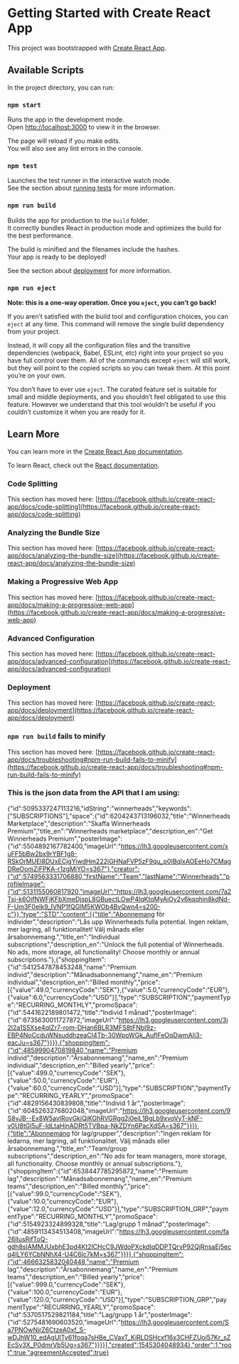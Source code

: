 # Getting Started with Create React App

This project was bootstrapped with [Create React App](https://github.com/facebook/create-react-app).

## Available Scripts

In the project directory, you can run:

### `npm start`

Runs the app in the development mode.\
Open [http://localhost:3000](http://localhost:3000) to view it in the browser.

The page will reload if you make edits.\
You will also see any lint errors in the console.

### `npm test`

Launches the test runner in the interactive watch mode.\
See the section about [running tests](https://facebook.github.io/create-react-app/docs/running-tests) for more information.

### `npm run build`

Builds the app for production to the `build` folder.\
It correctly bundles React in production mode and optimizes the build for the best performance.

The build is minified and the filenames include the hashes.\
Your app is ready to be deployed!

See the section about [deployment](https://facebook.github.io/create-react-app/docs/deployment) for more information.

### `npm run eject`

**Note: this is a one-way operation. Once you `eject`, you can’t go back!**

If you aren’t satisfied with the build tool and configuration choices, you can `eject` at any time. This command will remove the single build dependency from your project.

Instead, it will copy all the configuration files and the transitive dependencies (webpack, Babel, ESLint, etc) right into your project so you have full control over them. All of the commands except `eject` will still work, but they will point to the copied scripts so you can tweak them. At this point you’re on your own.

You don’t have to ever use `eject`. The curated feature set is suitable for small and middle deployments, and you shouldn’t feel obligated to use this feature. However we understand that this tool wouldn’t be useful if you couldn’t customize it when you are ready for it.

## Learn More

You can learn more in the [Create React App documentation](https://facebook.github.io/create-react-app/docs/getting-started).

To learn React, check out the [React documentation](https://reactjs.org/).

### Code Splitting

This section has moved here: [https://facebook.github.io/create-react-app/docs/code-splitting](https://facebook.github.io/create-react-app/docs/code-splitting)

### Analyzing the Bundle Size

This section has moved here: [https://facebook.github.io/create-react-app/docs/analyzing-the-bundle-size](https://facebook.github.io/create-react-app/docs/analyzing-the-bundle-size)

### Making a Progressive Web App

This section has moved here: [https://facebook.github.io/create-react-app/docs/making-a-progressive-web-app](https://facebook.github.io/create-react-app/docs/making-a-progressive-web-app)

### Advanced Configuration

This section has moved here: [https://facebook.github.io/create-react-app/docs/advanced-configuration](https://facebook.github.io/create-react-app/docs/advanced-configuration)

### Deployment

This section has moved here: [https://facebook.github.io/create-react-app/docs/deployment](https://facebook.github.io/create-react-app/docs/deployment)

### `npm run build` fails to minify

This section has moved here: [https://facebook.github.io/create-react-app/docs/troubleshooting#npm-run-build-fails-to-minify](https://facebook.github.io/create-react-app/docs/troubleshooting#npm-run-build-fails-to-minify)

### This is the json data from the API that I am using:

{"id":5095337247113216,"idString":"winnerheads","keywords":["SUBSCRIPTIONS"],"space":{"id":6204243713196032,"title":"Winnerheads Marketplace","description":"Skaffa Winnerheads Premium","title_en":"Winnerheads marketplace","description_en":"Get Winnerheads Premium","posterImage":{"id":5504892167782400,"imageUrl":"https://lh3.googleusercontent.com/xuFF5bBw2bx9rYBF1g8-RSkOrMUEl8DUxECjgYiwdHm222jGHNaFVP5zF9qu_p0IBqlxAOEeHo7CMagDReOomZiFPKA-r1zgMiYO=s367"},"creator":{"id":5749563331706880,"firstName":"Team","lastName":"Winnerheads","profileImage":{"id":5131155060817920,"imageUrl":"https://lh3.googleusercontent.com/7a2Tsj-k6OifNWFjKFbXmeDjspL8GBuectLOwP4IqKtqMyAiOy2y6kqqhin8kdNd-F-Um3F0eIk9_IVNP1fQGlM5KWOb4BvQwn4=s200-c"}},"type":"STD","content":[{"title":"Abonnemang för individer","description":"Lås upp Winnerheads fulla potential. Ingen reklam, mer lagring, all funktionalitet! Välj månads eller årsabonnemang.","title_en":"Individual subscriptions","description_en":"Unlock the full potential of Winnerheads. No ads, more storage, all functionality! Choose monthly or annual subscriptions."},{"shoppingItem":{"id":5412547878453248,"name":"Premium individ","description":"Månadsabonnemang","name_en":"Premium individual","description_en":"Billed monthly","price":[{"value":49.0,"currencyCode":"SEK"},{"value":5.0,"currencyCode":"EUR"},{"value":6.0,"currencyCode":"USD"}],"type":"SUBSCRIPTION","paymentType":"RECURRING_MONTHLY","promoSpace":{"id":5441622189801472,"title":"Individ 1 månad","posterImage":{"id":6735630011727872,"imageUrl":"https://lh3.googleusercontent.com/3j2l2a1S5Xse4qlZr7-rom-DHan6BLR3MFS8tFNbI9z-EBP4NoCcduWNsuddhzeaCI4Tb-30WpoWGk_AuflFeOqDwmAIi3-eacJu=s367"}}}},{"shoppingItem":{"id":4859990470819840,"name":"Premium individ","description":"Årsabonnemang","name_en":"Premium individual","description_en":"Billed yearly","price":[{"value":499.0,"currencyCode":"SEK"},{"value":50.0,"currencyCode":"EUR"},{"value":60.0,"currencyCode":"USD"}],"type":"SUBSCRIPTION","paymentType":"RECURRING_YEARLY","promoSpace":{"id":4829156430839808,"title":"Individ 1 år","posterImage":{"id":6045263276802048,"imageUrl":"https://lh3.googleusercontent.com/9S8vJB--Ex8W5avIRoyGkiQjKGhRVGRgg2j0eiL1BgLb9xvoVyT-kNF-v0U8tGl5uF-ldLtaHinADRt5TVBpa-NkZDYn6PacXdSA=s367"}}}},{"title":"Abonnemang för lag/grupper","description":"Ingen reklam för ledarna, mer lagring, all funktionalitet. Välj månads eller årsabonnemang.","title_en":"Team/group subscriptions","description_en":"No ads for team managers, more storage, all functionality. Choose monthly or annual subscriptions."},{"shoppingItem":{"id":6538447785295872,"name":"Premium lag","description":"Månadsabonnemang","name_en":"Premium teams","description_en":"Billed monthly","price":[{"value":99.0,"currencyCode":"SEK"},{"value":10.0,"currencyCode":"EUR"},{"value":12.0,"currencyCode":"USD"}],"type":"SUBSCRIPTION_GRP","paymentType":"RECURRING_MONTHLY","promoSpace":{"id":5154923324899328,"title":"Lag/grupp 1 månad","posterImage":{"id":4859113434513408,"imageUrl":"https://lh3.googleusercontent.com/fa26lIusRjfToQ-gdh8sIAMMJUxbhE3pd4Kt2lCHcC9JWdoPXckdIqDDPTQrvP92QjRnsaEj5ecq4lLY6YCbNNhX4-U4C6lc7kM=s367"}}}},{"shoppingItem":{"id":4666325832040448,"name":"Premium lag","description":"Årsabonnemang","name_en":"Premium teams","description_en":"Billed yearly","price":[{"value":999.0,"currencyCode":"SEK"},{"value":100.0,"currencyCode":"EUR"},{"value":120.0,"currencyCode":"USD"}],"type":"SUBSCRIPTION_GRP","paymentType":"RECURRING_YEARLY","promoSpace":{"id":5370517529821184,"title":"Lag/grupp 1 år","posterImage":{"id":5275481690603520,"imageUrl":"https://lh3.googleusercontent.com/Sa7PNOwNirZ6CtzeA0xf_S-wDJhW10_edAgUITy61foqa7sHBe_CVaxT_KiRLDSHcxf16x3CHFZUoi57Kr_sZEcSv3X_P0dmrVb5Ug=s367"}}}}],"created":1545304048934},"order":1,"root":true,"agreementAccepted":true}
